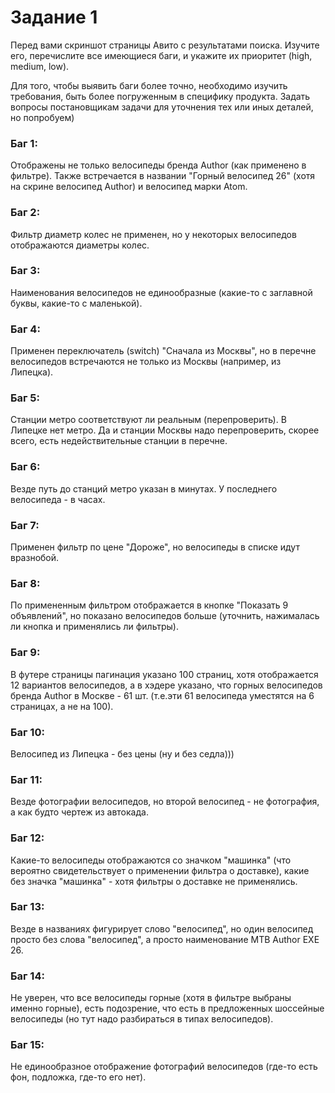 # Задание 1
Перед вами скриншот страницы Авито с результатами поиска. Изучите его, перечислите все имеющиеся баги, и укажите их 
приоритет (high, medium, low).

Для того, чтобы выявить баги более точно, необходимо изучить требования, быть более погруженным в специфику продукта.
Задать вопросы постановщикам задачи для уточнения тех или иных деталей, но попробуем)

### Баг 1:
Отображены не только велосипеды бренда Author (как применено в фильтре). Также встречается в названии "Горный велосипед 26"
(хотя на скрине велосипед Author) и велосипед марки Atom.

### Баг 2:
Фильтр диаметр колес не применен, но у некоторых велосипедов отображаются диаметры колес.

### Баг 3:
Наименования велосипедов не единообразные (какие-то с заглавной буквы, какие-то с маленькой).

### Баг 4:
Применен переключатель (switch) "Сначала из Москвы", но в перечне велосипедов встречаются не только из Москвы 
(например, из Липецка).

### Баг 5:
Станции метро соответствуют ли реальным (перепроверить). В Липецке нет метро. Да и станции Москвы надо перепроверить,
скорее всего, есть недействительные станции в перечне.

### Баг 6:
Везде путь до станций метро указан в минутах. У последнего велосипеда - в часах.

### Баг 7:
Применен фильтр по цене "Дороже", но велосипеды в списке идут вразнобой.

### Баг 8:
По примененным фильтром отображается в кнопке "Показать 9 объявлений", но показано велосипедов больше (уточнить, 
нажималась ли кнопка и применялись ли фильтры).

### Баг 9:
В футере страницы пагинация указано 100 страниц, хотя отображается 12 вариантов велосипедов, а в хэдере указано, что 
горных велосипедов бренда Author в Москве - 61 шт. (т.е.эти 61 велосипеда уместятся на 6 страницах, а не на 100).

### Баг 10:
Велосипед из Липецка - без цены (ну и без седла)))

### Баг 11:
Везде фотографии велосипедов, но второй велосипед - не фотография, а как будто чертеж из автокада.

### Баг 12:
Какие-то велосипеды отображаются со значком "машинка" (что вероятно свидетельствует о применении фильтра о доставке),
какие без значка "машинка" - хотя фильтры о доставке не применялись.

### Баг 13:
Везде в названиях фигурирует слово "велосипед", но один велосипед просто без слова "велосипед", а просто наименование
MTB Author EXE 26.

### Баг 14:
Не уверен, что все велосипеды горные (хотя в фильтре выбраны именно горные), есть подозрение, что есть в предложенных
шоссейные велосипеды (но тут надо разбираться в типах велосипедов).

### Баг 15:
Не единообразное отображение фотографий велосипедов (где-то есть фон, подложка, где-то его нет).